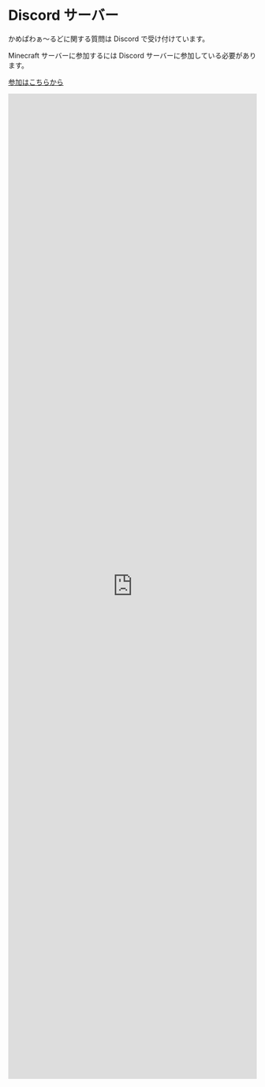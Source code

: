 # Discord サーバー

かめぱわぁ～るどに関する質問は Discord で受け付けています。

Minecraft サーバーに参加するには Discord サーバーに参加している必要があります。

[参加はこちらから](https://discord.com/servers/930083398691733565)

<iframe src="https://discord.com/widget?id=930083398691733565&theme=dark" allowtransparency="true" frameborder="0" sandbox="allow-popups allow-popups-to-escape-sandbox allow-same-origin allow-scripts" style="width: 100%; min-height: 50vh;" loading="lazy"></iframe>
